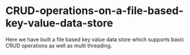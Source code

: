 # CRUD-operations-on-a-file-based-key-value-data-store
Here we have built a file based key value data store which supports basic CRUD operations as well as multi threading.
